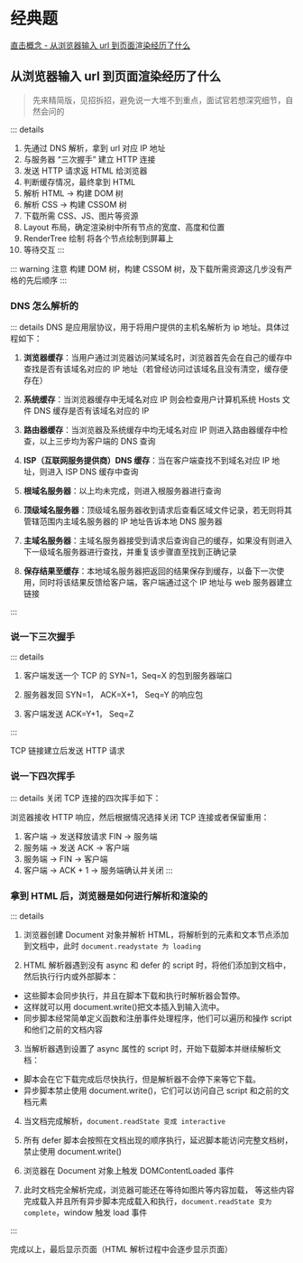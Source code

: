 # 经典题

[直击概念 - 从浏览器输入 url 到页面渲染经历了什么](../../%E7%9B%B4%E5%87%BB%E6%A6%82%E5%BF%B5/04http/s_http_6-%E4%BB%8E%E6%B5%8F%E8%A7%88%E5%99%A8%E8%BE%93%E5%85%A5url.md)

## 从浏览器输入 url 到页面渲染经历了什么

> 先来精简版，见招拆招，避免说一大堆不到重点，面试官若想深究细节，自然会问的

::: details
1. 先通过 DNS 解析，拿到 url 对应 IP 地址
2. 与服务器 “三次握手” 建立 HTTP 连接
3. 发送 HTTP 请求返 HTML 给浏览器
4. 判断缓存情况，最终拿到 HTML
5. 解析 HTML -> 构建 DOM 树
6. 解析 CSS -> 构建 CSSOM 树
7. 下载所需 CSS、JS、图片等资源
8. Layout 布局，确定渲染树中所有节点的宽度、高度和位置
9. RenderTree 绘制 将各个节点绘制到屏幕上
10. 等待交互
:::

::: warning 注意
构建 DOM 树，构建 CSSOM 树，及下载所需资源这几步没有严格的先后顺序
:::

### DNS 怎么解析的

::: details DNS 是应用层协议，用于将用户提供的主机名解析为 ip 地址。具体过程如下：

1. **浏览器缓存**：当用户通过浏览器访问某域名时，浏览器首先会在自己的缓存中查找是否有该域名对应的 IP 地址（若曾经访问过该域名且没有清空，缓存便存在）

2. **系统缓存**：当浏览器缓存中无域名对应 IP 则会检查用户计算机系统 Hosts 文件 DNS 缓存是否有该域名对应的 IP

3. **路由器缓存**：当浏览器及系统缓存中均无域名对应 IP 则进入路由器缓存中检查，以上三步均为客户端的 DNS 查询

4. **ISP（互联网服务提供商）DNS 缓存**：当在客户端查找不到域名对应 IP 地址，则进入 ISP DNS 缓存中查询

5. **根域名服务器**：以上均未完成，则进入根服务器进行查询

6. **顶级域名服务器**：顶级域名服务器收到请求后查看区域文件记录，若无则将其管辖范围内主域名服务器的 IP 地址告诉本地 DNS 服务器

7. **主域名服务器**：主域名服务器接受到请求后查询自己的缓存，如果没有则进入下一级域名服务器进行查找，并重复该步骤直至找到正确记录

8. **保存结果至缓存**：本地域名服务器把返回的结果保存到缓存，以备下一次使用，同时将该结果反馈给客户端，客户端通过这个 IP 地址与 web 服务器建立链接

:::

### 说一下三次握手

::: details

1. 客户端发送一个 TCP 的 SYN=1，Seq=X 的包到服务器端口

2. 服务器发回 SYN=1， ACK=X+1， Seq=Y 的响应包

3. 客户端发送 ACK=Y+1， Seq=Z

:::

TCP 链接建立后发送 HTTP 请求

### 说一下四次挥手

::: details 关闭 TCP 连接的四次挥手如下：

浏览器接收 HTTP 响应，然后根据情况选择关闭 TCP 连接或者保留重用：

1. 客户端 -> 发送释放请求 FIN -> 服务端
2. 服务端 -> 发送 ACK -> 客户端
3. 服务端 -> FIN -> 客户端
4. 客户端 -> ACK + 1 -> 服务端确认并关闭
   :::

### 拿到 HTML 后，浏览器是如何进行解析和渲染的

::: details

1. 浏览器创建 Document 对象并解析 HTML，将解析到的元素和文本节点添加到文档中，此时 `document.readystate 为 loading`

2. HTML 解析器遇到没有 async 和 defer 的 script 时，将他们添加到文档中，然后执行行内或外部脚本：

- 这些脚本会同步执行，并且在脚本下载和执行时解析器会暂停。
- 这样就可以用 document.write()把文本插入到输入流中。
- 同步脚本经常简单定义函数和注册事件处理程序，他们可以遍历和操作 script 和他们之前的文档内容

3. 当解析器遇到设置了 async 属性的 script 时，开始下载脚本并继续解析文档：

- 脚本会在它下载完成后尽快执行，但是解析器不会停下来等它下载。
- 异步脚本禁止使用 document.write()，它们可以访问自己 script 和之前的文档元素

4. 当文档完成解析，`document.readState 变成 interactive`

5. 所有 defer 脚本会按照在文档出现的顺序执行，延迟脚本能访问完整文档树，禁止使用 document.write()

6. 浏览器在 Document 对象上触发 DOMContentLoaded 事件

7. 此时文档完全解析完成，浏览器可能还在等待如图片等内容加载，
   等这些内容完成载入并且所有异步脚本完成载入和执行，`document.readState 变为 complete`，window 触发 load 事件

:::

完成以上，最后显示页面（HTML 解析过程中会逐步显示页面）

